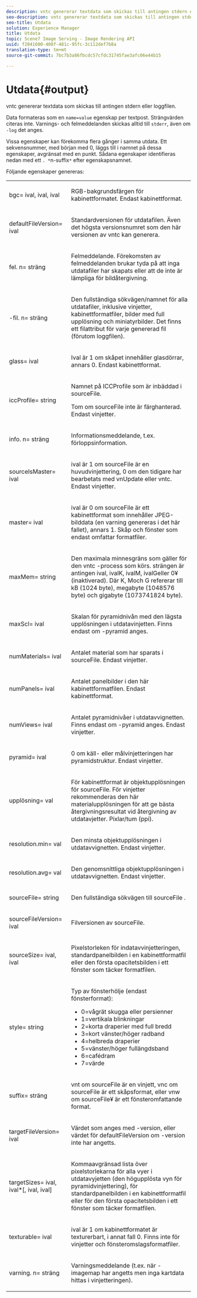 ```yaml
---
description: vntc genererar textdata som skickas till antingen stdern eller loggfilen.
seo-description: vntc genererar textdata som skickas till antingen stdern eller loggfilen.
seo-title: Utdata
solution: Experience Manager
title: Utdata
topic: Scene7 Image Serving - Image Rendering API
uuid: f2041600-408f-481c-95fc-3c112def7b8a
translation-type: tm+mt
source-git-commit: 7bc7b3a86fbcdc57cfdc31745fae3afc06e44b15

---
```



# Utdata{#output}

vntc genererar textdata som skickas till antingen stdern eller loggfilen.

Data formateras som en `name=value` egenskap per textpost. Strängvärden citeras inte. Varnings- och felmeddelanden skickas alltid till `stderr`, även om `-log` det anges.

Vissa egenskaper kan förekomma flera gånger i samma utdata. Ett sekvensnummer, med början med 0, läggs till i namnet på dessa egenskaper, avgränsat med en punkt. Sådana egenskaper identifieras nedan med ett `. *`n-suffix`*` efter egenskapsnamnet.

Följande egenskaper genereras:

<table id="simpletable_32AAA1A2DDB04BC6B86885E6223BF609"> 
 <tr class="strow"> 
  <td class="stentry"> <p><span class="codeph">bgc=<span class="varname"> ival</span>,<span class="varname"> ival</span>,<span class="varname"> ival</span></span> </p> </td> 
  <td class="stentry"> <p>RGB-bakgrundsfärgen för kabinettformatet. Endast kabinettformat. </p></td> 
 </tr> 
 <tr class="strow"> 
  <td class="stentry"> <p><span class="codeph">defaultFileVersion=<span class="varname"> ival</span></span> </p></td> 
  <td class="stentry"> <p>Standardversionen för utdatafilen. Även det högsta versionsnumret som den här versionen av <span class="filepath"> vntc</span> kan generera. </p></td> 
 </tr> 
 <tr class="strow"> 
  <td class="stentry"> <p><span class="codeph">fel.<span class="varname"> n</span>=<span class="varname"> sträng</span></span> </p></td> 
  <td class="stentry"> <p>Felmeddelande. Förekomsten av felmeddelanden brukar tyda på att inga utdatafiler har skapats eller att de inte är lämpliga för bildåtergivning. </p></td> 
 </tr> 
 <tr class="strow"> 
  <td class="stentry"> <p><span class="codeph">-fil.<span class="varname"> n</span>=<span class="varname"> sträng</span></span> </p></td> 
  <td class="stentry"> <p>Den fullständiga sökvägen/namnet för alla utdatafiler, inklusive vinjetter, kabinettformatfiler, bilder med full upplösning och miniatyrbilder. Det finns ett filattribut för varje genererad fil (förutom loggfilen). </p></td> 
 </tr> 
 <tr class="strow"> 
  <td class="stentry"> <p><span class="codeph">glass=<span class="varname"> ival</span></span> </p></td> 
  <td class="stentry"> <p><span class="varname"> Ival</span> är 1 om skåpet innehåller glasdörrar, annars 0. Endast kabinettformat. </p></td> 
 </tr> 
 <tr class="strow"> 
  <td class="stentry"> <p><span class="codeph">iccProfile=<span class="varname"> string</span></span> </p></td> 
  <td class="stentry"> <p>Namnet på ICCProfile som är inbäddad i <span class="varname"> sourceFile</span>. </p> <p>Tom om <span class="varname"> sourceFile</span> inte är färghanterad. Endast vinjetter. </p></td> 
 </tr> 
 <tr class="strow"> 
  <td class="stentry"> <p><span class="codeph">info.<span class="varname"> n</span>=<span class="varname"> sträng</span></span> </p></td> 
  <td class="stentry"> <p>Informationsmeddelande, t.ex. förloppsinformation. </p></td> 
 </tr> 
 <tr class="strow"> 
  <td class="stentry"> <p><span class="codeph">sourceIsMaster=<span class="varname"> ival</span></span> </p></td> 
  <td class="stentry"> <p><span class="varname"> ival</span> är 1 om <span class="varname"> sourceFile</span> är en huvudvinjettering, 0 om den tidigare har bearbetats med <span class="filepath"> vnUpdate</span> eller <span class="filepath"> vntc</span>. Endast vinjetter. </p></td> 
 </tr> 
 <tr class="strow"> 
  <td class="stentry"> <p><span class="codeph">master=<span class="varname"> ival</span></span> </p></td> 
  <td class="stentry"> <p><span class="varname"> ival</span> är 0 om <span class="varname"> sourceFile</span> är ett kabinettformat som innehåller JPEG-bilddata (en varning genereras i det här fallet), annars 1. Skåp och fönster som endast omfattar formatfiler. </p></td> 
 </tr> 
 <tr class="strow"> 
  <td class="stentry"> <p><span class="codeph">maxMem=<span class="varname"> string</span></span> </p></td> 
  <td class="stentry"> <p>Den maximala minnesgräns som gäller för den <span class="filepath"> vntc</span> -process som körs. <span class="varname"> strängen</span> är antingen <span class="varname"> ival</span>, <span class="varname"> ivalK</span>, <span class="varname"> ivalM</span>, <span class="varname"> ivalG</span>eller <span class="codeph"></span> 0¥ (inaktiverad). Där <span class="varname"> K</span>, <span class="varname"> M</span>och <span class="varname"> G</span> refererar till kB (1024 byte), megabyte (1048576 byte) och gigabyte (1073741824 byte). </p></td> 
 </tr> 
 <tr class="strow"> 
  <td class="stentry"> <p><span class="codeph">maxScl=<span class="varname"> ival</span></span> </p></td> 
  <td class="stentry"> <p>Skalan för pyramidnivån med den lägsta upplösningen i utdatavinjetten. Finns endast om <span class="codeph"> -pyramid</span> anges. </p></td> 
 </tr> 
 <tr class="strow"> 
  <td class="stentry"> <p><span class="codeph">numMaterials=<span class="varname"> ival</span></span> </p></td> 
  <td class="stentry"> <p>Antalet material som har sparats i <span class="varname"> sourceFile</span>. Endast vinjetter. </p></td> 
 </tr> 
 <tr class="strow"> 
  <td class="stentry"> <p><span class="codeph">numPanels=<span class="codeph"> ival</span></span> </p></td> 
  <td class="stentry"> <p>Antalet panelbilder i den här kabinettformatfilen. Endast kabinettformat. </p></td> 
 </tr> 
 <tr class="strow"> 
  <td class="stentry"> <p><span class="codeph">numViews=<span class="codeph"> ival</span></span> </p></td> 
  <td class="stentry"> <p>Antalet pyramidnivåer i utdatavvignetten. Finns endast om -pyramid anges. Endast vinjetter. </p></td> 
 </tr> 
 <tr class="strow"> 
  <td class="stentry"> <p><span class="codeph">pyramid=<span class="varname"> ival</span></span> </p></td> 
  <td class="stentry"> <p>0 om käll- eller målvinjetteringen har pyramidstruktur. Endast vinjetter. </p></td> 
 </tr> 
 <tr class="strow"> 
  <td class="stentry"> <p><span class="codeph">upplösning=<span class="varname"> val</span></span> </p></td> 
  <td class="stentry"> <p>För kabinettformat är objektupplösningen för<span class="varname"> sourceFile</span>. För vinjetter rekommenderas den här materialupplösningen för att ge bästa återgivningsresultat vid återgivning av utdatavjetter. Pixlar/tum (ppi). </p></td> 
 </tr> 
 <tr class="strow"> 
  <td class="stentry"> <p><span class="codeph">resolution.min=<span class="varname"> val</span></span> </p></td> 
  <td class="stentry"> <p>Den minsta objektupplösningen i utdatavvignetten. Endast vinjetter. </p></td> 
 </tr> 
 <tr class="strow"> 
  <td class="stentry"> <p><span class="codeph">resolution.avg=<span class="varname"> val</span></span> </p></td> 
  <td class="stentry"> <p>Den genomsnittliga objektupplösningen i utdatavvignetten. Endast vinjetter. </p></td> 
 </tr> 
 <tr class="strow"> 
  <td class="stentry"> <p><span class="codeph">sourceFile=<span class="varname"> string</span></span> </p></td> 
  <td class="stentry"> <p>Den fullständiga sökvägen till <span class="varname"> sourceFile</span> . </p></td> 
 </tr> 
 <tr class="strow"> 
  <td class="stentry"> <p><span class="codeph">sourceFileVersion=<span class="varname"> ival</span></span> </p></td> 
  <td class="stentry"> <p>Filversionen av <span class="varname"> sourceFile</span>. </p></td> 
 </tr> 
 <tr class="strow"> 
  <td class="stentry"> <p><span class="codeph">sourceSize=<span class="varname"> ival</span>,<span class="varname"> ival</span></span> </p></td> 
  <td class="stentry"> <p>Pixelstorleken för indatavvinjetteringen, standardpanelbilden i en kabinettformatfil eller den första opacitetsbilden i ett fönster som täcker formatfilen. </p></td> 
 </tr> 
 <tr class="strow"> 
  <td class="stentry"> <p><span class="codeph">style=<span class="varname"> string</span></span> </p></td> 
  <td class="stentry"> <p>Typ av fönsterhölje (endast fönsterformat): </p> <p> 
    <ul id="ul_51AECE556B8B40109FFAD2B315D0695C"> 
     <li id="li_3D3B9211C7AF4810883AE815BEBD4228">0=vågrät skugga eller persienner </li> 
     <li id="li_DE88052467D64ECDAEB29264FC3904E4">1=vertikala blinkningar </li> 
     <li id="li_6F976CABF7244B20A471391A685ED05F"> 2=korta draperier med full bredd </li> 
     <li id="li_E8D2B0B9189F4BDBB70E145E9196C1CD">3=kort vänster/höger radband </li> 
     <li id="li_026F043A50D34C8AB850D9832F375DB7"> 4=helbreda draperier </li> 
     <li id="li_283A2E5BFF75461B8F697FFF0796361F"> 5=vänster/höger fullängdsband </li> 
     <li id="li_E175BA9EAE1F46B89109F4892FF54656"> 6=cafédram </li> 
     <li id="li_79D2F7F68C4746F3B6742EFECD01BDD9"> 7=värde </li> 
    </ul> </p> </td> 
 </tr> 
 <tr class="strow"> 
  <td class="stentry"> <p><span class="codeph">suffix=<span class="varname"> sträng</span></span> </p></td> 
  <td class="stentry"> <p><span class="codeph"> vnt</span> om <span class="varname"> sourceFile</span> är en vinjett, <span class="codeph"> vnc</span> om <span class="varname"> sourceFile</span> är ett skåpsformat, eller <span class="codeph"> vnw</span> om <span class="varname"></span> sourceFile¥ är ett fönsteromfattande format. </p></td> 
 </tr> 
 <tr class="strow"> 
  <td class="stentry"> <p><span class="codeph">targetFileVersion=<span class="varname"> ival</span></span> </p></td> 
  <td class="stentry"> <p>Värdet som anges med <span class="codeph"> -version</span>, eller värdet för<span class="codeph"> defaultFileVersion</span> om<span class="codeph"> -version</span> inte har angetts. </p></td> 
 </tr> 
 <tr class="strow"> 
  <td class="stentry"> <p><span class="codeph">targetSizes=<span class="varname"> ival</span>,<span class="varname"> ival</span>*[,<span class="varname"> ival</span>,<span class="varname"> ival</span>]</span> </p></td> 
  <td class="stentry"> <p>Kommaavgränsad lista över pixelstorlekarna för alla vyer i utdatavyjetten (den högupplösta vyn för pyramidvinjettering), för standardpanelbilden i en kabinettformatfil eller för den första opacitetsbilden i ett fönster som täcker formatfilen. </p> </td> 
 </tr> 
 <tr class="strow"> 
  <td class="stentry"> <p><span class="codeph">texturable=<span class="varname"> ival</span></span> </p></td> 
  <td class="stentry"> <p><span class="varname"> ival</span> är 1 om kabinettformatet är texturerbart, i annat fall 0. Finns inte för vinjetter och fönsteromslagsformatfiler. </p></td> 
 </tr> 
 <tr class="strow"> 
  <td class="stentry"> <p><span class="codeph">varning.<span class="varname"> n</span>=<span class="varname"> sträng</span></span> </p></td> 
  <td class="stentry"> <p>Varningsmeddelande (t.ex. när <span class="codeph"> -imagemap</span> har angetts men inga kartdata hittas i vinjetteringen). </p></td> 
 </tr> 
</table>

